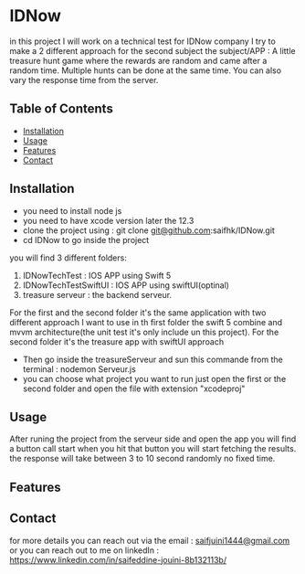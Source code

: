 # IDNow
in this project I will work on a technical test for IDNow company I try to make a 2 different approach for the second subject 
the subject/APP : A little treasure hunt game where the rewards are random and came after a random time. Multiple hunts can be done
at the same time. You can also vary the response time from the server.


## Table of Contents
- [Installation](#installation)
- [Usage](#usage)
- [Features](#features)
- [Contact](#contact)

## Installation
- you need to install node js
- you need to have xcode version later the 12.3
- clone the project using : git clone git@github.com:saifhk/IDNow.git
- cd IDNow to go inside the project

you will find 3 different folders: 
1. IDNowTechTest : IOS APP using Swift 5
2. IDNowTechTestSwiftUI : IOS APP using swiftUI(optinal)
3. treasure serveur : the backend serveur.

For the first and the second folder it's the same application with two  different approach I want to use in th first folder the swift 5 combine and mvvm architecture(the unit test it's only include un this project).
For the second folder it's the treasure app with swiftUI approach

- Then go inside the treasureServeur and sun this commande from the terminal : nodemon Serveur.js
- you can choose what project you want to run just open the first or the second folder and open the file with extension "xcodeproj"

## Usage
After runing the project from the serveur side and open the app you will find a button call start when you hit that button you will start fetching the results.
the response will take between 3 to 10 second randomly no fixed time.



## Features



## Contact
for more details you can reach out via the email : saifjuini1444@gmail.com
or you can reach out to me on linkedIn : https://www.linkedin.com/in/saifeddine-jouini-8b132113b/

